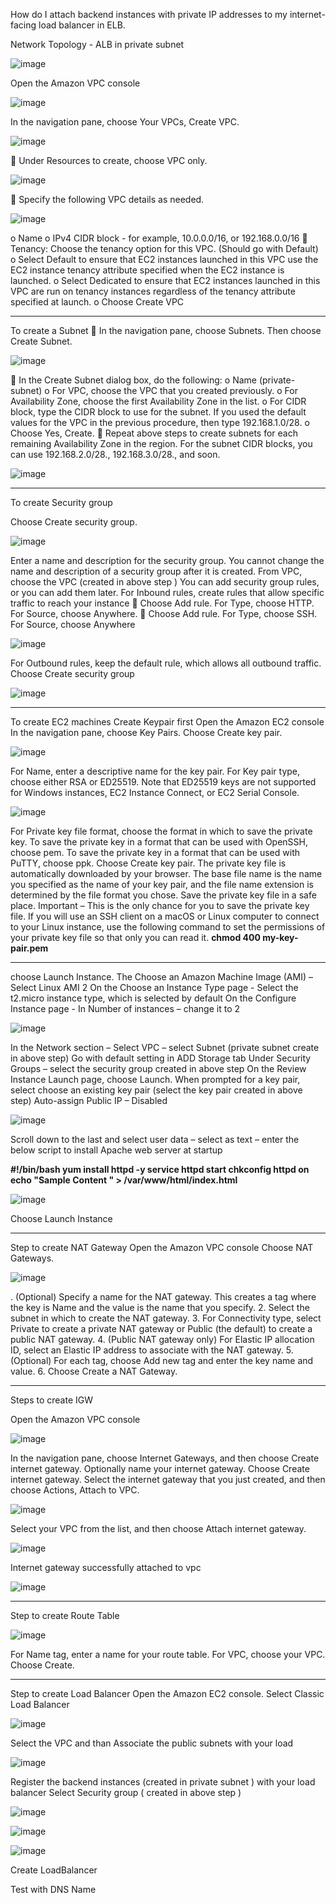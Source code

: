   How do I attach backend instances with private IP addresses to my internet-facing load balancer in ELB.

  Network Topology - ALB in private subnet

  ![image](https://github.com/AJAYKUMARREDDY7373/My-Training-Projects-Aws-/assets/154115376/96f900f6-b364-4bba-9500-c9f702841127)

  Open the Amazon VPC console

  ![image](https://github.com/AJAYKUMARREDDY7373/My-Training-Projects-Aws-/assets/154115376/2fdb0547-23f4-4e90-85b6-6e3eb6c9ccf5)

  In the navigation pane, choose Your VPCs, Create VPC.

  ![image](https://github.com/AJAYKUMARREDDY7373/My-Training-Projects-Aws-/assets/154115376/e3328b8c-e3d8-49c5-9ed4-9b8bc575c45e)

  Under Resources to create, choose VPC only.
 
 ![image](https://github.com/AJAYKUMARREDDY7373/My-Training-Projects-Aws-/assets/154115376/63ecc63f-193c-4c62-965b-7db95d1b886f)

 Specify the following VPC details as needed.

![image](https://github.com/AJAYKUMARREDDY7373/My-Training-Projects-Aws-/assets/154115376/5c18ff5a-d5e1-4a0e-94bc-a890653eb63f)

o Name
o IPv4 CIDR block - for example, 10.0.0.0/16, or 192.168.0.0/16
 Tenancy: Choose the tenancy option for this VPC. (Should go with Default)
o Select Default to ensure that EC2 instances launched in this VPC use the EC2 instance
tenancy attribute specified when the EC2 instance is launched.
o Select Dedicated to ensure that EC2 instances launched in this VPC are run on tenancy
instances regardless of the tenancy attribute specified at launch.
o Choose Create VPC

*****************************************************************

To create a Subnet
 In the navigation pane, choose Subnets. Then choose Create Subnet.

![image](https://github.com/AJAYKUMARREDDY7373/My-Training-Projects-Aws-/assets/154115376/832eacaa-06a6-41a2-acd9-3b6ff982641c)

 In the Create Subnet dialog box, do the following:
o Name (private-subnet)
o For VPC, choose the VPC that you created previously.
o For Availability Zone, choose the first Availability Zone in the list.
o For CIDR block, type the CIDR block to use for the subnet. If you used the default values
for the VPC in the previous procedure, then type  192.168.1.0/28.
o Choose Yes, Create.
 Repeat above steps to create subnets for each remaining Availability Zone in the region. For the
subnet CIDR blocks, you can use  192.168.2.0/28., 192.168.3.0/28., and soon.

![image](https://github.com/AJAYKUMARREDDY7373/My-Training-Projects-Aws-/assets/154115376/03ca907a-0213-42be-aee8-0454f97ff1ea)


*******************************************************************

To create Security group

Choose Create security group.

![image](https://github.com/AJAYKUMARREDDY7373/My-Training-Projects-Aws-/assets/154115376/aa357d63-49ec-43a2-b886-f1b4e6be4b60)

Enter a name and description for the security group. You cannot change the name and description of a
security group after it is created.
From VPC, choose the VPC (created in above step )
You can add security group rules, or you can add them later.
For Inbound rules, create rules that allow specific traffic to reach your instance
 Choose Add rule. For Type, choose HTTP. For Source, choose Anywhere.
 Choose Add rule. For Type, choose SSH. For Source, choose Anywhere

![image](https://github.com/AJAYKUMARREDDY7373/My-Training-Projects-Aws-/assets/154115376/595fe23f-92de-451e-97f6-8330aee77a31)

For Outbound rules, keep the default rule, which allows all outbound traffic.
Choose Create security group

![image](https://github.com/AJAYKUMARREDDY7373/My-Training-Projects-Aws-/assets/154115376/47e373b8-44ef-41cd-806e-4efb3c05607f)


*********************************************************************

To create EC2 machines
Create Keypair first
Open the Amazon EC2 console 
In the navigation pane, choose Key Pairs.
Choose Create key pair.

![image](https://github.com/AJAYKUMARREDDY7373/My-Training-Projects-Aws-/assets/154115376/5b163499-cf02-4491-90a8-0ee173918d03)

For Name, enter a descriptive name for the key pair.
For Key pair type, choose either RSA or ED25519.
Note that ED25519 keys are not supported for Windows instances, EC2 Instance Connect, or EC2
Serial Console.

![image](https://github.com/AJAYKUMARREDDY7373/My-Training-Projects-Aws-/assets/154115376/01d31fbf-e422-4ed1-9121-2a5286772550)

For Private key file format, choose the format in which to save the private key.
To save the private key in a format that can be used with OpenSSH, choose pem.
To save the private key in a format that can be used with PuTTY, choose ppk.
Choose Create key pair.
The private key file is automatically downloaded by your browser. The base file name is the name
you specified as the name of your key pair, and the file name extension is determined by the file
format you chose. Save the private key file in a safe place.
Important –
This is the only chance for you to save the private key file.
If you will use an SSH client on a macOS or Linux computer to connect to your Linux instance,
use the following command to set the permissions of your private key file so that only you can
read it.
**chmod 400 my-key-pair.pem**

*****************************************************************

choose Launch Instance.
The Choose an Amazon Machine Image (AMI) – Select Linux AMI 2
On the Choose an Instance Type page - Select the t2.micro instance type, which is selected by default
On the Configure Instance page -
In Number of instances – change it to 2

![image](https://github.com/AJAYKUMARREDDY7373/My-Training-Projects-Aws-/assets/154115376/a3e160af-e47c-43c7-afa2-503b1de8cb49)

In the Network section – Select VPC – select Subnet (private subnet create in above step)
Go with default setting in ADD Storage tab
Under Security Groups – select the security group created in above step
On the Review Instance Launch page, choose Launch.
When prompted for a key pair, select choose an existing key pair (select the key pair created in above
step)
Auto-assign Public IP – Disabled

![image](https://github.com/AJAYKUMARREDDY7373/My-Training-Projects-Aws-/assets/154115376/ea99bab4-ac7b-489c-b0cb-df8f8285aa35)

Scroll down to the last and select user data – select as text – enter the below script to install Apache
web server at startup

**#!/bin/bash
yum install httpd -y
service httpd start
chkconfig httpd on
echo "Sample Content " > /var/www/html/index.html**  

![image](https://github.com/AJAYKUMARREDDY7373/My-Training-Projects-Aws-/assets/154115376/e0c96c5d-b591-43c6-bfdb-650d4d567ae0)

Choose Launch Instance

********************************************************************

Step to create NAT Gateway
Open the Amazon VPC console 
Choose NAT Gateways.

![image](https://github.com/AJAYKUMARREDDY7373/My-Training-Projects-Aws-/assets/154115376/4301efcd-eb2f-4fac-93fd-9e80d2f926ab)

. (Optional) Specify a name for the NAT gateway. This creates a tag where the key
is Name and the value is the name that you specify.
2. Select the subnet in which to create the NAT gateway.
3. For Connectivity type, select Private to create a private NAT gateway or Public (the
default) to create a public NAT gateway.
4. (Public NAT gateway only) For Elastic IP allocation ID, select an Elastic IP address to
associate with the NAT gateway.
5. (Optional) For each tag, choose Add new tag and enter the key name and value.
6. Choose Create a NAT Gateway.

*************************************************************************
Steps to create IGW

Open the Amazon VPC console

![image](https://github.com/AJAYKUMARREDDY7373/My-Training-Projects-Aws-/assets/154115376/4d891be2-84a2-41fe-814f-6a19d3cb0ab3)


In the navigation pane, choose Internet Gateways, and then choose Create internet gateway.
Optionally name your internet gateway.
Choose Create internet gateway.
Select the internet gateway that you just created, and then choose Actions, Attach to VPC.

![image](https://github.com/AJAYKUMARREDDY7373/My-Training-Projects-Aws-/assets/154115376/f24dbf25-6023-4eaa-b385-4e561edf3306)

Select your VPC from the list, and then choose Attach internet gateway.

![image](https://github.com/AJAYKUMARREDDY7373/My-Training-Projects-Aws-/assets/154115376/c6dd3176-39e1-419e-90af-0f710b6bdaab)

Internet gateway  successfully attached to  vpc 

![image](https://github.com/AJAYKUMARREDDY7373/My-Training-Projects-Aws-/assets/154115376/ad48d838-eda2-4d93-9734-251aaaa353ee)

*****************************************************************

Step to create Route Table

![image](https://github.com/AJAYKUMARREDDY7373/My-Training-Projects-Aws-/assets/154115376/4a98794b-8527-421e-975f-c8be8651e51f)

For Name tag, enter a name for your route table.
For VPC, choose your VPC.
Choose Create.

*********************************************************

Step to create Load Balancer
Open the Amazon EC2 console.
Select Classic Load Balancer

![image](https://github.com/AJAYKUMARREDDY7373/My-Training-Projects-Aws-/assets/154115376/f7c33b12-331a-4ad2-bfc3-ed0d279938cd)

Select the VPC and than Associate the public subnets with your load

![image](https://github.com/AJAYKUMARREDDY7373/My-Training-Projects-Aws-/assets/154115376/e237f7e5-15f1-4865-a8d4-e0ec3742975f)

Register the backend instances (created in private subnet ) with your load balancer
Select Security group ( created in above step )

![image](https://github.com/AJAYKUMARREDDY7373/My-Training-Projects-Aws-/assets/154115376/b29a708e-803d-447f-bdde-565dd01dd0ac)

![image](https://github.com/AJAYKUMARREDDY7373/My-Training-Projects-Aws-/assets/154115376/877b0034-9e36-48a5-874b-58dd4c29a2fc)

![image](https://github.com/AJAYKUMARREDDY7373/My-Training-Projects-Aws-/assets/154115376/69d08f80-2ebb-4046-b11a-3e85eda56aab)

Create LoadBalancer

Test with DNS Name
























